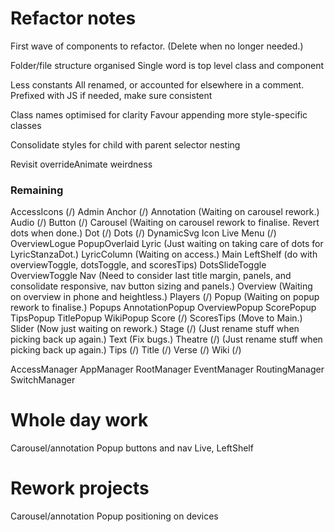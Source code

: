 # Refactor notes
First wave of components to refactor.
(Delete when no longer needed.)

Folder/file structure organised
    Single word is top level class and component

Less constants
    All renamed, or accounted for elsewhere in a comment.
    Prefixed with JS if needed, make sure consistent

Class names optimised for clarity
    Favour appending more style-specific classes

Consolidate styles for child with parent selector nesting

Revisit overrideAnimate weirdness

### Remaining

AccessIcons (/)
Admin
Anchor (/)
Annotation (Waiting on carousel rework.)
Audio (/)
Button (/)
Carousel (Waiting on carousel rework to finalise. Revert dots when done.)
Dot (/)
Dots (/)
DynamicSvg
Icon
Live
    Menu (/)
    OverviewLogue
    PopupOverlaid
Lyric (Just waiting on taking care of dots for LyricStanzaDot.)
LyricColumn (Waiting on access.)
Main
    LeftShelf (do with overviewToggle, dotsToggle, and scoresTips)
    DotsSlideToggle
    OverviewToggle
Nav (Need to consider last title margin, panels, and consolidate responsive, nav button sizing and panels.)
Overview (Waiting on overview in phone and heightless.)
Players (/)
Popup (Waiting on popup rework to finalise.)
Popups
    AnnotationPopup
    OverviewPopup
    ScorePopup
    TipsPopup
    TitlePopup
    WikiPopup
Score (/)
ScoresTips (Move to Main.)
Slider (Now just waiting on rework.)
Stage (/) (Just rename stuff when picking back up again.)
Text (Fix bugs.)
Theatre (/) (Just rename stuff when picking back up again.)
Tips (/)
Title (/)
Verse (/)
Wiki (/)

AccessManager
AppManager
RootManager
EventManager
RoutingManager
SwitchManager

# Whole day work

Carousel/annotation
Popup buttons and nav
Live, LeftShelf

# Rework projects
Carousel/annotation
Popup positioning on devices